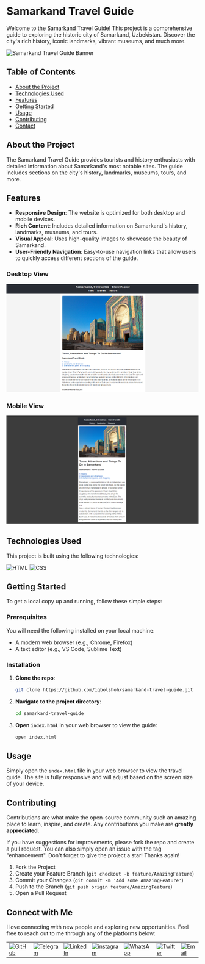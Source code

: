# Samarkand Travel Guide

Welcome to the Samarkand Travel Guide! This project is a comprehensive guide to exploring the historic city of Samarkand, Uzbekistan. Discover the city's rich history, iconic landmarks, vibrant museums, and much more.

![Samarkand Travel Guide Banner](./images/banner.png)

## Table of Contents

- [About the Project](#about-the-project)
- [Technologies Used](#technologies-used)
- [Features](#features)
- [Getting Started](#getting-started)
- [Usage](#usage)
- [Contributing](#contributing)
- [Contact](#contact)

## About the Project

The Samarkand Travel Guide provides tourists and history enthusiasts with detailed information about Samarkand's most notable sites. The guide includes sections on the city's history, landmarks, museums, tours, and more.


## Features

- **Responsive Design**: The website is optimized for both desktop and mobile devices.
- **Rich Content**: Includes detailed information on Samarkand's history, landmarks, museums, and tours.
- **Visual Appeal**: Uses high-quality images to showcase the beauty of Samarkand.
- **User-Friendly Navigation**: Easy-to-use navigation links that allow users to quickly access different sections of the guide.
### Desktop View

![Desktop View](./images/desktop.png)

### Mobile View

![Mobile View](./images/mobile.png)

## Technologies Used

This project is built using the following technologies:

<div style="display: flex; flex-wrap: wrap; gap: 5px;">
    <img src="https://img.shields.io/badge/HTML-%23F06529.svg?style=for-the-badge&logo=html5&logoColor=white" alt="HTML">
    <img src="https://img.shields.io/badge/CSS-%231572B6.svg?style=for-the-badge&logo=css3&logoColor=white" alt="CSS">
</div>

## Getting Started

To get a local copy up and running, follow these simple steps:

### Prerequisites

You will need the following installed on your local machine:

- A modern web browser (e.g., Chrome, Firefox)
- A text editor (e.g., VS Code, Sublime Text)

### Installation

1. **Clone the repo**:

   ```sh
   git clone https://github.com/iqbolshoh/samarkand-travel-guide.git
   ```

2. **Navigate to the project directory**:

   ```sh
   cd samarkand-travel-guide
   ```

3. **Open `index.html`** in your web browser to view the guide:

   ```sh
   open index.html
   ```

## Usage

Simply open the `index.html` file in your web browser to view the travel guide. The site is fully responsive and will adjust based on the screen size of your device.

## Contributing

Contributions are what make the open-source community such an amazing place to learn, inspire, and create. Any contributions you make are **greatly appreciated**.

If you have suggestions for improvements, please fork the repo and create a pull request. You can also simply open an issue with the tag "enhancement". Don't forget to give the project a star! Thanks again!

1. Fork the Project
2. Create your Feature Branch (`git checkout -b feature/AmazingFeature`)
3. Commit your Changes (`git commit -m 'Add some AmazingFeature'`)
4. Push to the Branch (`git push origin feature/AmazingFeature`)
5. Open a Pull Request

## Connect with Me

I love connecting with new people and exploring new opportunities. Feel free to reach out to me through any of the platforms below:

<table>
    <tr>
        <td>
            <a href="https://github.com/iqbolshoh">
                <img src="https://raw.githubusercontent.com/rahuldkjain/github-profile-readme-generator/master/src/images/icons/Social/github.svg"
                    height="48" width="48" alt="GitHub" />
            </a>
        </td>
        <td>
            <a href="https://t.me/iqbolshoh_777">
                <img src="https://github.com/gayanvoice/github-active-users-monitor/blob/master/public/images/icons/telegram.svg"
                    height="48" width="48" alt="Telegram" />
            </a>
        </td>
        <td>
            <a href="https://www.linkedin.com/in/iiqbolshoh/">
                <img src="https://github.com/gayanvoice/github-active-users-monitor/blob/master/public/images/icons/linkedin.svg"
                    height="48" width="48" alt="LinkedIn" />
            </a>
        </td>
        <td>
            <a href="https://instagram.com/iqbolshoh_777" target="blank"><img align="center"
                    src="https://raw.githubusercontent.com/rahuldkjain/github-profile-readme-generator/master/src/images/icons/Social/instagram.svg"
                    alt="instagram" height="48" width="48" /></a>
        </td>
        <td>
            <a href="https://wa.me/qr/22PVFQSMQQX4F1">
                <img src="https://github.com/gayanvoice/github-active-users-monitor/blob/master/public/images/icons/whatsapp.svg"
                    height="48" width="48" alt="WhatsApp" />
            </a>
        </td>
        <td>
            <a href="https://x.com/iqbolshoh_777">
                <img src="https://img.shields.io/badge/X-000000?style=for-the-badge&logo=x&logoColor=white" height="48"
                    width="48" alt="Twitter" />
            </a>
        </td>
        <td>
            <a href="mailto:iilhomjonov777@gmail.com">
                <img src="https://github.com/gayanvoice/github-active-users-monitor/blob/master/public/images/icons/gmail.svg"
                    height="48" width="48" alt="Email" />
            </a>
        </td>
    </tr>
</table>
